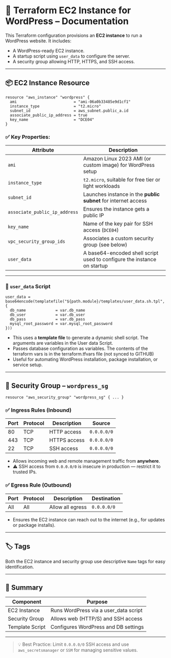 

# 🚀 Terraform EC2 Instance for WordPress – Documentation

This Terraform configuration provisions an **EC2 instance** to run a WordPress website. It includes:

- A WordPress-ready EC2 instance.
- A startup script using `user_data` to configure the server.
- A security group allowing HTTP, HTTPS, and SSH access.

---

## 📦 EC2 Instance Resource

```hcl
resource "aws_instance" "wordpress" {
  ami                         = "ami-06a0b33485e9d1cf1"
  instance_type               = "t2.micro"
  subnet_id                   = aws_subnet.public_a.id
  associate_public_ip_address = true
  key_name                    = "DCE04"
}
```

### ✅ Key Properties:

| Attribute                     | Description                                                             |
| ----------------------------- | ----------------------------------------------------------------------- |
| `ami`                         | Amazon Linux 2023 AMI (or custom image) for WordPress setup             |
| `instance_type`               | `t2.micro`, suitable for free tier or light workloads                   |
| `subnet_id`                   | Launches instance in the **public subnet** for internet access          |
| `associate_public_ip_address` | Ensures the instance gets a public IP                                   |
| `key_name`                    | Name of the key pair for SSH access (`DCE04`)                           |
| `vpc_security_group_ids`      | Associates a custom security group (see below)                          |
| `user_data`                   | A base64-encoded shell script used to configure the instance on startup |

---

### 📄 `user_data` Script

```hcl
user_data = base64encode(templatefile("${path.module}/templates/user_data.sh.tpl", {
  db_name             = var.db_name
  db_user             = var.db_user
  db_pass             = var.db_pass
  mysql_root_password = var.mysql_root_password
}))
```

* This uses a **template file** to generate a dynamic shell script. The arguments are variables in the User data Script.
* Passes database configuration as variables. The contents of the terraform vars is in the terraform.tfvars file (not synced to GITHUB)
* Useful for automating WordPress installation, package installation, or service setup.

---

## 🔐 Security Group – `wordpress_sg`

```hcl
resource "aws_security_group" "wordpress_sg" { ... }
```

### ✅ Ingress Rules (Inbound)

| Port | Protocol | Description  | Source      |
| ---- | -------- | ------------ | ----------- |
| 80   | TCP      | HTTP access  | `0.0.0.0/0` |
| 443  | TCP      | HTTPS access | `0.0.0.0/0` |
| 22   | TCP      | SSH access   | `0.0.0.0/0` |

* Allows incoming web and remote management traffic from **anywhere**.
* ⚠️ SSH access from `0.0.0.0/0` is insecure in production — restrict it to trusted IPs.

### ✅ Egress Rule (Outbound)

| Port | Protocol | Description      | Destination |
| ---- | -------- | ---------------- | ----------- |
| All  | All      | Allow all egress | `0.0.0.0/0` |

* Ensures the EC2 instance can reach out to the internet (e.g., for updates or package installs).

---

## 🏷️ Tags

Both the EC2 instance and security group use descriptive `Name` tags for easy identification.

---

## 🧾 Summary

| Component       | Purpose                                |
| --------------- | -------------------------------------- |
| EC2 Instance    | Runs WordPress via a user\_data script |
| Security Group  | Allows web (HTTP/S) and SSH access     |
| Template Script | Configures WordPress and DB settings   |

---

> 💡 Best Practice: Limit `0.0.0.0/0` SSH access and use `aws_secretsmanager` or `SSM` for managing sensitive values.



